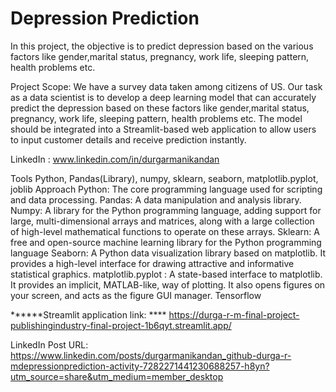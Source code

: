 # Depression Prediction

In this project, the objective is to predict depression based on the various factors like gender,marital status, pregnancy, work life, sleeping pattern, health problems etc. 

Project Scope: We have a survey data taken among citizens of US. Our task as a data scientist is to develop a deep learning model that can accurately predict the depression based on these factors like gender,marital status, pregnancy, work life, sleeping pattern, health problems etc. The model should be integrated into a Streamlit-based web application to allow users to input customer details and receive prediction instantly.

LinkedIn : www.linkedin.com/in/durgarmanikandan 

Tools Python, Pandas(Library), numpy, sklearn, seaborn, matplotlib.pyplot, joblib Approach Python: The core programming language used for scripting and data processing. Pandas: A data manipulation and analysis library. Numpy: A library for the Python programming language, adding support for large, multi-dimensional arrays and matrices, along with a large collection of high-level mathematical functions to operate on these arrays. Sklearn: A free and open-source machine learning library for the Python programming language Seaborn: A Python data visualization library based on matplotlib. It provides a high-level interface for drawing attractive and informative statistical graphics. matplotlib.pyplot : A state-based interface to matplotlib. It provides an implicit, MATLAB-like, way of plotting. It also opens figures on your screen, and acts as the figure GUI manager. Tensorflow


******Streamlit application link: **** https://durga-r-m-final-project-publishingindustry-final-project-1b6qyt.streamlit.app/

LinkedIn Post URL: https://www.linkedin.com/posts/durgarmanikandan_github-durga-r-mdepressionprediction-activity-7282271441230688257-h8yn?utm_source=share&utm_medium=member_desktop
